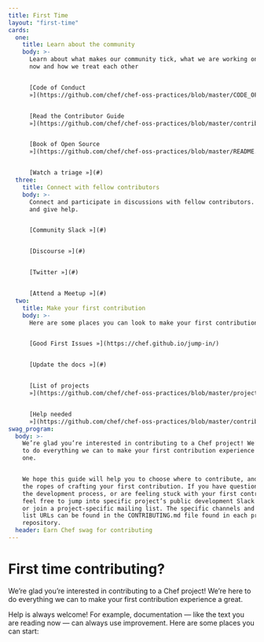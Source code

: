 ```yaml
---
title: First Time
layout: "first-time"
cards:
  one:
    title: Learn about the community
    body: >-
      Learn about what makes our community tick, what we are working on right
      now and how we treat each other


      [Code of Conduct
      »](https://github.com/chef/chef-oss-practices/blob/master/CODE_OF_CONDUCT.md)


      [Read the Contributor Guide
      »](https://github.com/chef/chef-oss-practices/blob/master/contributors/guide/README.md#your-first-contribution)


      [Book of Open Source
      »](https://github.com/chef/chef-oss-practices/blob/master/README.md)


      [Watch a triage »](#)
  three:
    title: Connect with fellow contributors
    body: >-
      Connect and participate in discussions with fellow contributors. Get help
      and give help.


      [Community Slack »](#)


      [Discourse »](#)


      [Twitter »](#)


      [Attend a Meetup »](#)
  two:
    title: Make your first contribution
    body: >-
      Here are some places you can look to make your first contribution


      [Good First Issues »](https://chef.github.io/jump-in/)


      [Update the docs »](#)


      [List of projects
      »](https://github.com/chef/chef-oss-practices/blob/master/projects-list.md)


      [Help needed
      »](https://github.com/chef/chef-oss-practices/blob/master/contributors/guide/help-wanted.md)
swag_program:
  body: >-
    We’re glad you’re interested in contributing to a Chef project! We’re here
    to do everything we can to make your first contribution experience a great
    one.


    We hope this guide will help you to choose where to contribute, and show you
    the ropes of crafting your first contribution. If you have questions about
    the development process, or are feeling stuck with your first contribution,
    feel free to jump into specific project’s public development Slack channel,
    or join a project-specific mailing list. The specific channels and mailing
    list URLs can be found in the CONTRIBUTING.md file found in each project
    repository.
  header: Earn Chef swag for contributing
---
```


# First time contributing?

We’re glad you’re interested in contributing to a Chef project! We’re here to do everything we can to make your first contribution experience a great.

Help is always welcome! For example, documentation — like the text you are reading now — can always use improvement. Here are some places you can start:
